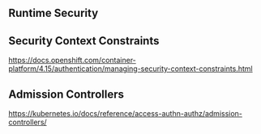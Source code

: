 Runtime Security
---------------

Security Context Constraints
---------------
https://docs.openshift.com/container-platform/4.15/authentication/managing-security-context-constraints.html

Admission Controllers
---------------
https://kubernetes.io/docs/reference/access-authn-authz/admission-controllers/




